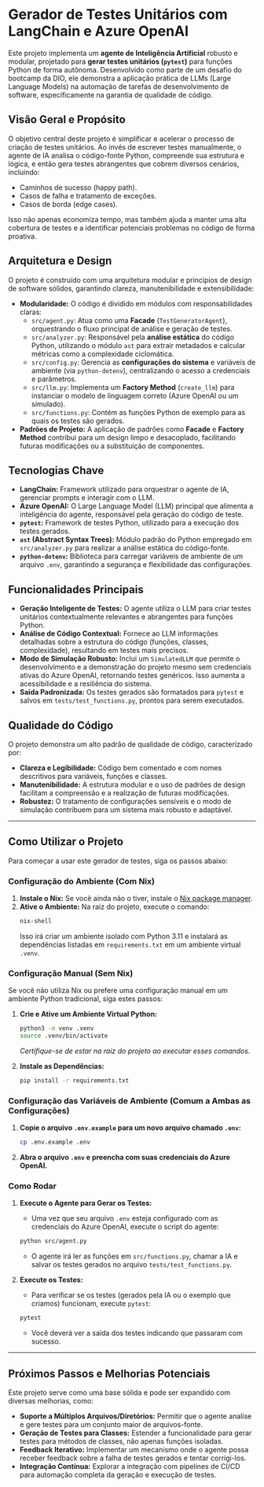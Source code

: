 # Gerador de Testes Unitários com LangChain e Azure OpenAI

Este projeto implementa um **agente de Inteligência Artificial** robusto e modular, projetado para **gerar testes unitários (`pytest`)** para funções Python de forma autônoma. Desenvolvido como parte de um desafio do bootcamp da DIO, ele demonstra a aplicação prática de LLMs (Large Language Models) na automação de tarefas de desenvolvimento de software, especificamente na garantia de qualidade de código.

## Visão Geral e Propósito

O objetivo central deste projeto é simplificar e acelerar o processo de criação de testes unitários. Ao invés de escrever testes manualmente, o agente de IA analisa o código-fonte Python, compreende sua estrutura e lógica, e então gera testes abrangentes que cobrem diversos cenários, incluindo:
*   Caminhos de sucesso (happy path).
*   Casos de falha e tratamento de exceções.
*   Casos de borda (edge cases).

Isso não apenas economiza tempo, mas também ajuda a manter uma alta cobertura de testes e a identificar potenciais problemas no código de forma proativa.

## Arquitetura e Design

O projeto é construído com uma arquitetura modular e princípios de design de software sólidos, garantindo clareza, manutenibilidade e extensibilidade:

*   **Modularidade:** O código é dividido em módulos com responsabilidades claras:
    *   `src/agent.py`: Atua como uma **Facade** (`TestGeneratorAgent`), orquestrando o fluxo principal de análise e geração de testes.
    *   `src/analyzer.py`: Responsável pela **análise estática** do código Python, utilizando o módulo `ast` para extrair metadados e calcular métricas como a complexidade ciclomática.
    *   `src/config.py`: Gerencia as **configurações do sistema** e variáveis de ambiente (via `python-dotenv`), centralizando o acesso a credenciais e parâmetros.
    *   `src/llm.py`: Implementa um **Factory Method** (`create_llm`) para instanciar o modelo de linguagem correto (Azure OpenAI ou um simulado).
    *   `src/functions.py`: Contém as funções Python de exemplo para as quais os testes são gerados.
*   **Padrões de Projeto:** A aplicação de padrões como **Facade** e **Factory Method** contribui para um design limpo e desacoplado, facilitando futuras modificações ou a substituição de componentes.

## Tecnologias Chave

*   **LangChain:** Framework utilizado para orquestrar o agente de IA, gerenciar prompts e interagir com o LLM.
*   **Azure OpenAI:** O Large Language Model (LLM) principal que alimenta a inteligência do agente, responsável pela geração do código de teste.
*   **`pytest`:** Framework de testes Python, utilizado para a execução dos testes gerados.
*   **`ast` (Abstract Syntax Trees):** Módulo padrão do Python empregado em `src/analyzer.py` para realizar a análise estática do código-fonte.
*   **`python-dotenv`:** Biblioteca para carregar variáveis de ambiente de um arquivo `.env`, garantindo a segurança e flexibilidade das configurações.

## Funcionalidades Principais

*   **Geração Inteligente de Testes:** O agente utiliza o LLM para criar testes unitários contextualmente relevantes e abrangentes para funções Python.
*   **Análise de Código Contextual:** Fornece ao LLM informações detalhadas sobre a estrutura do código (funções, classes, complexidade), resultando em testes mais precisos.
*   **Modo de Simulação Robusto:** Inclui um `SimulatedLLM` que permite o desenvolvimento e a demonstração do projeto mesmo sem credenciais ativas do Azure OpenAI, retornando testes genéricos. Isso aumenta a acessibilidade e a resiliência do sistema.
*   **Saída Padronizada:** Os testes gerados são formatados para `pytest` e salvos em `tests/test_functions.py`, prontos para serem executados.

## Qualidade do Código

O projeto demonstra um alto padrão de qualidade de código, caracterizado por:
*   **Clareza e Legibilidade:** Código bem comentado e com nomes descritivos para variáveis, funções e classes.
*   **Manutenibilidade:** A estrutura modular e o uso de padrões de design facilitam a compreensão e a realização de futuras modificações.
*   **Robustez:** O tratamento de configurações sensíveis e o modo de simulação contribuem para um sistema mais robusto e adaptável.

---

## Como Utilizar o Projeto

Para começar a usar este gerador de testes, siga os passos abaixo:

### Configuração do Ambiente (Com Nix)

1.  **Instale o Nix:** Se você ainda não o tiver, instale o [Nix package manager](https://nixos.org/download.html).
2.  **Ative o Ambiente:** Na raiz do projeto, execute o comando:
    ```bash
    nix-shell
    ```
    Isso irá criar um ambiente isolado com Python 3.11 e instalará as dependências listadas em `requirements.txt` em um ambiente virtual `.venv`.

### Configuração Manual (Sem Nix)

Se você não utiliza Nix ou prefere uma configuração manual em um ambiente Python tradicional, siga estes passos:

1.  **Crie e Ative um Ambiente Virtual Python:**
    ```bash
    python3 -m venv .venv
    source .venv/bin/activate
    ```
    *Certifique-se de estar na raiz do projeto ao executar esses comandos.* 

2.  **Instale as Dependências:**
    ```bash
    pip install -r requirements.txt
    ```

### Configuração das Variáveis de Ambiente (Comum a Ambas as Configurações)

1.  **Copie o arquivo `.env.example` para um novo arquivo chamado `.env`:**
    ```bash
    cp .env.example .env
    ```
2.  **Abra o arquivo `.env` e preencha com suas credenciais do Azure OpenAI.**

### Como Rodar

1.  **Execute o Agente para Gerar os Testes:**
    *   Uma vez que seu arquivo `.env` esteja configurado com as credenciais do Azure OpenAI, execute o script do agente:
    ```bash
    python src/agent.py
    ```
    *   O agente irá ler as funções em `src/functions.py`, chamar a IA e salvar os testes gerados no arquivo `tests/test_functions.py`.

2.  **Execute os Testes:**
    *   Para verificar se os testes (gerados pela IA ou o exemplo que criamos) funcionam, execute `pytest`:
    ```bash
    pytest
    ```
    *   Você deverá ver a saída dos testes indicando que passaram com sucesso.

---

## Próximos Passos e Melhorias Potenciais

Este projeto serve como uma base sólida e pode ser expandido com diversas melhorias, como:
*   **Suporte a Múltiplos Arquivos/Diretórios:** Permitir que o agente analise e gere testes para um conjunto maior de arquivos-fonte.
*   **Geração de Testes para Classes:** Estender a funcionalidade para gerar testes para métodos de classes, não apenas funções isoladas.
*   **Feedback Iterativo:** Implementar um mecanismo onde o agente possa receber feedback sobre a falha de testes gerados e tentar corrigi-los.
*   **Integração Contínua:** Explorar a integração com pipelines de CI/CD para automação completa da geração e execução de testes.
